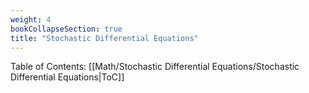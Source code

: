 ```yaml
---
weight: 4
bookCollapseSection: true
title: "Stochastic Differential Equations"
---
```

Table of Contents: [[Math/Stochastic Differential Equations/Stochastic Differential Equations|ToC]]